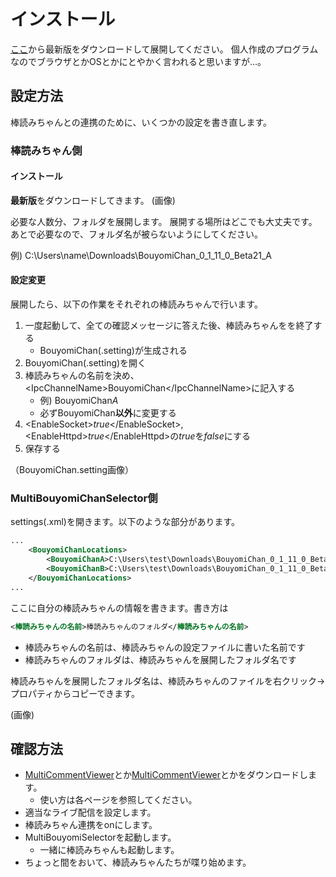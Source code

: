 # インストール

[ここ](https://github.com/kure3rd/MultiBouyomiSelector/releases)から最新版をダウンロードして展開してください。
個人作成のプログラムなのでブラウザとかOSとかにとやかく言われると思いますが…。

## 設定方法

棒読みちゃんとの連携のために、いくつかの設定を書き直します。

### 棒読みちゃん側

#### インストール

**最新版**をダウンロードしてきます。
(画像)

必要な人数分、フォルダを展開します。
展開する場所はどこでも大丈夫です。
あとで必要なので、フォルダ名が被らないようにしてください。

例) C:\Users\name\Downloads\BouyomiChan_0_1_11_0_Beta21_A

#### 設定変更

展開したら、以下の作業をそれぞれの棒読みちゃんで行います。

1. 一度起動して、全ての確認メッセージに答えた後、棒読みちゃんをを終了する
    - BouyomiChan\(.setting\)が生成される
2. BouyomiChan\(.setting\)を開く
3. 棒読みちゃんの名前を決め、\<IpcChannelName\>BouyomiChan\</IpcChannelName\>に記入する
    - 例) BouyomiChan*A*
    - 必ずBouyomiChan**以外**に変更する
4. \<EnableSocket\>*true*\</EnableSocket\>,\<EnableHttpd\>*true*\</EnableHttpd\>の*true*を*false*にする
5. 保存する

（BouyomiChan.setting画像）

### MultiBouyomiChanSelector側

settings\(.xml\)を開きます。以下のような部分があります。

```xml
...
    <BouyomiChanLocations>
        <BouyomiChanA>C:\Users\test\Downloads\BouyomiChan_0_1_11_0_Beta21</BouyomiChanA>
        <BouyomiChanB>C:\Users\test\Downloads\BouyomiChan_0_1_11_0_Beta21_(1)</BouyomiChanB>
    </BouyomiChanLocations>
...
```

ここに自分の棒読みちゃんの情報を書きます。書き方は

```xml
<棒読みちゃんの名前>棒読みちゃんのフォルダ</棒読みちゃんの名前>
```

- 棒読みちゃんの名前は、棒読みちゃんの設定ファイルに書いた名前です
- 棒読みちゃんのフォルダは、棒読みちゃんを展開したフォルダ名です

棒読みちゃんを展開したフォルダ名は、棒読みちゃんのファイルを右クリック->プロパティからコピーできます。

(画像)

## 確認方法

- [MultiCommentViewer](https://ryu-s.github.io/app/multicommentviewer)とか[MultiCommentViewer](https://develop-kui.com/blog/multicommentviewer-download/)とかをダウンロードします。
    - 使い方は各ページを参照してください。
- 適当なライブ配信を設定します。
- 棒読みちゃん連携をonにします。
- MultiBouyomiSelectorを起動します。
    - 一緒に棒読みちゃんも起動します。
- ちょっと間をおいて、棒読みちゃんたちが喋り始めます。
